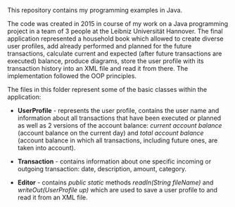This repository contains my programming examples in Java.

The code was created in 2015 in course of my work on a Java programming project in a team of 3 people
at the Leibniz Universität Hannover. The final application represented a household book which allowed
to create diverse user profiles, add already performed and planned for the future transactions, calculate
current and expected (after future transactions are executed) balance, produce diagrams, store the user
profile with its transaction history into an XML file and read it from there. The implementation followed the
OOP principles.

The files in this folder represent some of the basic classes within the application:

+ **UserProfile** - represents the user profile, contains the user name and information about all transactions that have been executed or planned as well as 2 versions of the account balance: *current account balance* (account balance on the current day) and *total account balance* (account balance in which all transactions, including future ones, are taken into account).

+ **Transaction** - contains information about one specific incoming or outgoing transaction: date, description, amount, category.

+ **Editor** - contains *public static* methods *readIn(String fileName)* and *writeOut(UserProfile up)* which are used to save a user profile to and read it from an XML file.
